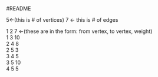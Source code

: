 #README

5<-(this is # of vertices) 7 <- this is # of edges  

1 2 7 <-(these are in the form: from vertex, to vertex, weight)  
1 3 10  
2 4 8  
2 5 3  
3 4 5  
3 5 10  
4 5 5  


